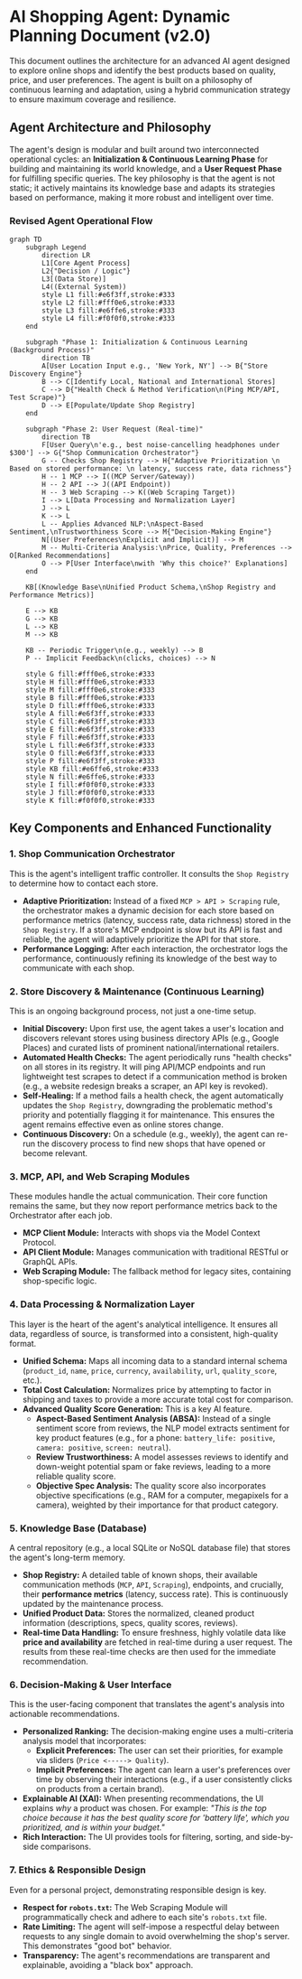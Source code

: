 # AI Shopping Agent: Dynamic Planning Document (v2.0)

This document outlines the architecture for an advanced AI agent designed to explore online shops and identify the best products based on quality, price, and user preferences. The agent is built on a philosophy of continuous learning and adaptation, using a hybrid communication strategy to ensure maximum coverage and resilience.

## Agent Architecture and Philosophy

The agent's design is modular and built around two interconnected operational cycles: an **Initialization & Continuous Learning Phase** for building and maintaining its world knowledge, and a **User Request Phase** for fulfilling specific queries. The key philosophy is that the agent is not static; it actively maintains its knowledge base and adapts its strategies based on performance, making it more robust and intelligent over time.

### Revised Agent Operational Flow

```mermaid
graph TD
    subgraph Legend
        direction LR
        L1[Core Agent Process]
        L2{"Decision / Logic"}
        L3[(Data Store)]
        L4((External System))
        style L1 fill:#e6f3ff,stroke:#333
        style L2 fill:#fff0e6,stroke:#333
        style L3 fill:#e6ffe6,stroke:#333
        style L4 fill:#f0f0f0,stroke:#333
    end

    subgraph "Phase 1: Initialization & Continuous Learning (Background Process)"
        direction TB
        A[User Location Input e.g., 'New York, NY'] --> B{"Store Discovery Engine"}
        B --> C[Identify Local, National and International Stores]
        C --> D{"Health Check & Method Verification\n(Ping MCP/API, Test Scrape)"}
        D --> E[Populate/Update Shop Registry]
    end

    subgraph "Phase 2: User Request (Real-time)"
        direction TB
        F[User Query\n'e.g., best noise-cancelling headphones under $300'] --> G{"Shop Communication Orchestrator"}
        G -- Checks Shop Registry --> H{"Adaptive Prioritization \n Based on stored performance: \n latency, success rate, data richness"}
        H -- 1 MCP --> I((MCP Server/Gateway))
        H -- 2 API --> J((API Endpoint))
        H -- 3 Web Scraping --> K((Web Scraping Target))
        I --> L[Data Processing and Normalization Layer]
        J --> L
        K --> L
        L -- Applies Advanced NLP:\nAspect-Based Sentiment,\nTrustworthiness Score --> M{"Decision-Making Engine"}
        N[(User Preferences\nExplicit and Implicit)] --> M
        M -- Multi-Criteria Analysis:\nPrice, Quality, Preferences --> O[Ranked Recommendations]
        O --> P[User Interface\nwith 'Why this choice?' Explanations]
    end

    KB[(Knowledge Base\nUnified Product Schema,\nShop Registry and Performance Metrics)]

    E --> KB
    G --> KB
    L --> KB
    M --> KB

    KB -- Periodic Trigger\n(e.g., weekly) --> B
    P -- Implicit Feedback\n(clicks, choices) --> N

    style G fill:#fff0e6,stroke:#333
    style H fill:#fff0e6,stroke:#333
    style M fill:#fff0e6,stroke:#333
    style B fill:#fff0e6,stroke:#333
    style D fill:#fff0e6,stroke:#333
    style A fill:#e6f3ff,stroke:#333
    style C fill:#e6f3ff,stroke:#333
    style E fill:#e6f3ff,stroke:#333
    style F fill:#e6f3ff,stroke:#333
    style L fill:#e6f3ff,stroke:#333
    style O fill:#e6f3ff,stroke:#333
    style P fill:#e6f3ff,stroke:#333
    style KB fill:#e6ffe6,stroke:#333
    style N fill:#e6ffe6,stroke:#333
    style I fill:#f0f0f0,stroke:#333
    style J fill:#f0f0f0,stroke:#333
    style K fill:#f0f0f0,stroke:#333
```

## Key Components and Enhanced Functionality

### 1. Shop Communication Orchestrator
This is the agent's intelligent traffic controller. It consults the `Shop Registry` to determine how to contact each store.

*   **Adaptive Prioritization:** Instead of a fixed `MCP > API > Scraping` rule, the orchestrator makes a dynamic decision for each store based on performance metrics (latency, success rate, data richness) stored in the `Shop Registry`. If a store's MCP endpoint is slow but its API is fast and reliable, the agent will adaptively prioritize the API for that store.
*   **Performance Logging:** After each interaction, the orchestrator logs the performance, continuously refining its knowledge of the best way to communicate with each shop.

### 2. Store Discovery & Maintenance (Continuous Learning)
This is an ongoing background process, not just a one-time setup.

*   **Initial Discovery:** Upon first use, the agent takes a user's location and discovers relevant stores using business directory APIs (e.g., Google Places) and curated lists of prominent national/international retailers.
*   **Automated Health Checks:** The agent periodically runs "health checks" on all stores in its registry. It will ping API/MCP endpoints and run lightweight test scrapes to detect if a communication method is broken (e.g., a website redesign breaks a scraper, an API key is revoked).
*   **Self-Healing:** If a method fails a health check, the agent automatically updates the `Shop Registry`, downgrading the problematic method's priority and potentially flagging it for maintenance. This ensures the agent remains effective even as online stores change.
*   **Continuous Discovery:** On a schedule (e.g., weekly), the agent can re-run the discovery process to find new shops that have opened or become relevant.

### 3. MCP, API, and Web Scraping Modules
These modules handle the actual communication. Their core function remains the same, but they now report performance metrics back to the Orchestrator after each job.

*   **MCP Client Module:** Interacts with shops via the Model Context Protocol.
*   **API Client Module:** Manages communication with traditional RESTful or GraphQL APIs.
*   **Web Scraping Module:** The fallback method for legacy sites, containing shop-specific logic.

### 4. Data Processing & Normalization Layer
This layer is the heart of the agent's analytical intelligence. It ensures all data, regardless of source, is transformed into a consistent, high-quality format.

*   **Unified Schema:** Maps all incoming data to a standard internal schema (`product_id`, `name`, `price`, `currency`, `availability`, `url`, `quality_score`, etc.).
*   **Total Cost Calculation:** Normalizes price by attempting to factor in shipping and taxes to provide a more accurate total cost for comparison.
*   **Advanced Quality Score Generation:** This is a key AI feature.
    *   **Aspect-Based Sentiment Analysis (ABSA):** Instead of a single sentiment score from reviews, the NLP model extracts sentiment for key product features (e.g., for a phone: `battery_life: positive`, `camera: positive`, `screen: neutral`).
    *   **Review Trustworthiness:** A model assesses reviews to identify and down-weight potential spam or fake reviews, leading to a more reliable quality score.
    *   **Objective Spec Analysis:** The quality score also incorporates objective specifications (e.g., RAM for a computer, megapixels for a camera), weighted by their importance for that product category.

### 5. Knowledge Base (Database)
A central repository (e.g., a local SQLite or NoSQL database file) that stores the agent's long-term memory.

*   **Shop Registry:** A detailed table of known shops, their available communication methods (`MCP`, `API`, `Scraping`), endpoints, and crucially, their **performance metrics** (latency, success rate). This is continuously updated by the maintenance process.
*   **Unified Product Data:** Stores the normalized, cleaned product information (descriptions, specs, quality scores, reviews).
*   **Real-time Data Handling:** To ensure freshness, highly volatile data like **price and availability** are fetched in real-time during a user request. The results from these real-time checks are then used for the immediate recommendation.

### 6. Decision-Making & User Interface
This is the user-facing component that translates the agent's analysis into actionable recommendations.

*   **Personalized Ranking:** The decision-making engine uses a multi-criteria analysis model that incorporates:
    *   **Explicit Preferences:** The user can set their priorities, for example via sliders (`Price <-----> Quality`).
    *   **Implicit Preferences:** The agent can learn a user's preferences over time by observing their interactions (e.g., if a user consistently clicks on products from a certain brand).
*   **Explainable AI (XAI):** When presenting recommendations, the UI explains *why* a product was chosen. For example: *"This is the top choice because it has the best quality score for 'battery life', which you prioritized, and is within your budget."*
*   **Rich Interaction:** The UI provides tools for filtering, sorting, and side-by-side comparisons.

### 7. Ethics & Responsible Design
Even for a personal project, demonstrating responsible design is key.

*   **Respect for `robots.txt`:** The Web Scraping Module will programmatically check and adhere to each site's `robots.txt` file.
*   **Rate Limiting:** The agent will self-impose a respectful delay between requests to any single domain to avoid overwhelming the shop's server. This demonstrates "good bot" behavior.
*   **Transparency:** The agent's recommendations are transparent and explainable, avoiding a "black box" approach.

